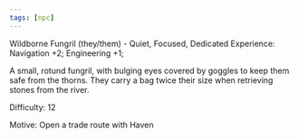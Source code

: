 ```yaml
---
tags: [npc]
---
```

Wildborne Fungril (they/them) - Quiet, Focused, Dedicated
Experience: Navigation +2; Engineering +1;

A small, rotund fungril, with bulging eyes covered by goggles to keep them safe from the thorns. They carry a bag twice their size when retrieving stones from the river.

Difficulty: 12

Motive: Open a trade route with Haven
